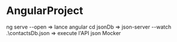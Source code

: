 # AngularProject

ng serve --open => lance angular
cd jsonDb => json-server --watch .\contactsDb.json => execute l'API json Mocker